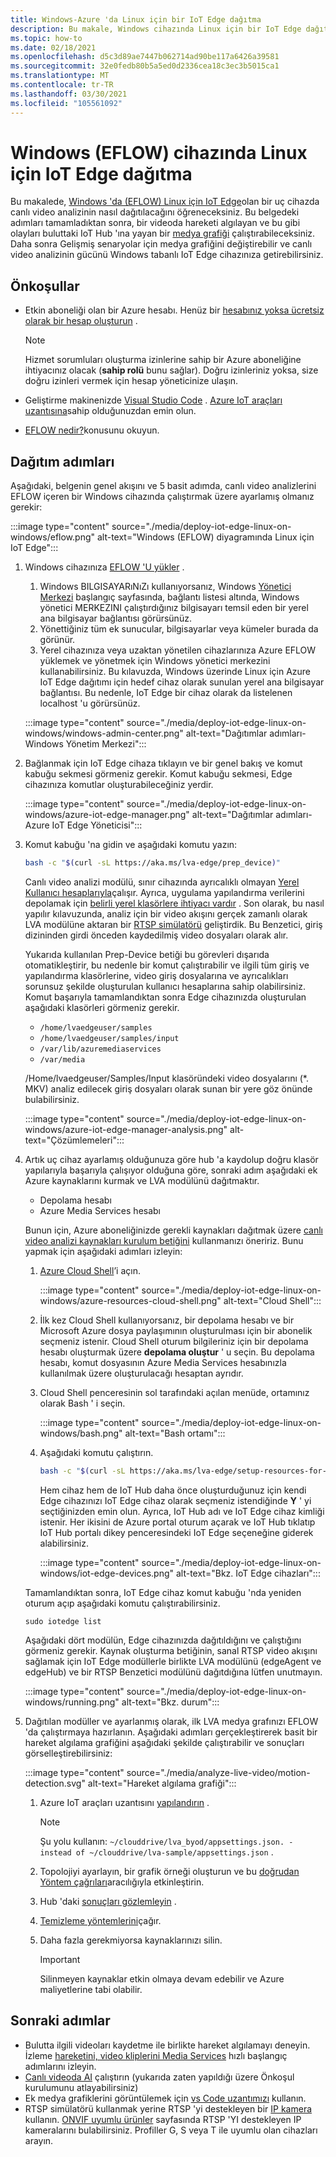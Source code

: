 ```yaml
---
title: Windows-Azure 'da Linux için bir IoT Edge dağıtma
description: Bu makale, Windows cihazında Linux için bir IoT Edge dağıtma hakkında rehberlik sağlar.
ms.topic: how-to
ms.date: 02/18/2021
ms.openlocfilehash: d5c3d89ae7447b062714ad90be117a6426a39581
ms.sourcegitcommit: 32e0fedb80b5a5ed0d2336cea18c3ec3b5015ca1
ms.translationtype: MT
ms.contentlocale: tr-TR
ms.lasthandoff: 03/30/2021
ms.locfileid: "105561092"
---
```

# <a name="deploy-to-an-iot-edge-for-linux-on-windows-eflow-device"></a>Windows (EFLOW) cihazında Linux için IoT Edge dağıtma

Bu makalede, [Windows 'da (EFLOW) Linux için IoT Edge](../../iot-edge/iot-edge-for-linux-on-windows.md)olan bir uç cihazda canlı video analizinin nasıl dağıtılacağını öğreneceksiniz. Bu belgedeki adımları tamamladıktan sonra, bir videoda hareketi algılayan ve bu gibi olayları buluttaki IoT Hub 'ına yayan bir [medya grafiği](media-graph-concept.md) çalıştırabileceksiniz. Daha sonra Gelişmiş senaryolar için medya grafiğini değiştirebilir ve canlı video analizinin gücünü Windows tabanlı IoT Edge cihazınıza getirebilirsiniz.

## <a name="prerequisites"></a>Önkoşullar 

* Etkin aboneliği olan bir Azure hesabı. Henüz bir [hesabınız yoksa ücretsiz olarak bir hesap oluşturun](https://azure.microsoft.com/free/?WT.mc_id=A261C142F) .

    > [!NOTE]
    > Hizmet sorumluları oluşturma izinlerine sahip bir Azure aboneliğine ihtiyacınız olacak (**sahip rolü** bunu sağlar). Doğru izinleriniz yoksa, size doğru izinleri vermek için hesap yöneticinize ulaşın.
* Geliştirme makinenizde [Visual Studio Code](https://code.visualstudio.com/) . [Azure IoT araçları uzantısına](https://marketplace.visualstudio.com/items?itemName=vsciot-vscode.azure-iot-tools)sahip olduğunuzdan emin olun.
* [EFLOW nedir?](../../iot-edge/iot-edge-for-linux-on-windows.md)konusunu okuyun.

## <a name="deployment-steps"></a>Dağıtım adımları

Aşağıdaki, belgenin genel akışını ve 5 basit adımda, canlı video analizlerini EFLOW içeren bir Windows cihazında çalıştırmak üzere ayarlamış olmanız gerekir:

:::image type="content" source="./media/deploy-iot-edge-linux-on-windows/eflow.png" alt-text="Windows (EFLOW) diyagramında Linux için IoT Edge":::

1. Windows cihazınıza [EFLOW 'U yükler](../../iot-edge/how-to-install-iot-edge-on-windows.md) . 

    1. Windows BILGISAYARıNıZı kullanıyorsanız, Windows [Yönetici Merkezi](/windows-server/manage/windows-admin-center/overview) başlangıç sayfasında, bağlantı listesi altında, Windows yönetici MERKEZINI çalıştırdığınız bilgisayarı temsil eden bir yerel ana bilgisayar bağlantısı görürsünüz. 
    1. Yönettiğiniz tüm ek sunucular, bilgisayarlar veya kümeler burada da görünür.
    1. Yerel cihazınıza veya uzaktan yönetilen cihazlarınıza Azure EFLOW yüklemek ve yönetmek için Windows yönetici merkezini kullanabilirsiniz. Bu kılavuzda, Windows üzerinde Linux için Azure IoT Edge dağıtımı için hedef cihaz olarak sunulan yerel ana bilgisayar bağlantısı. Bu nedenle, IoT Edge bir cihaz olarak da listelenen localhost 'u görürsünüz.

    :::image type="content" source="./media/deploy-iot-edge-linux-on-windows/windows-admin-center.png" alt-text="Dağıtımlar adımları-Windows Yönetim Merkezi":::
1. Bağlanmak için IoT Edge cihaza tıklayın ve bir genel bakış ve komut kabuğu sekmesi görmeniz gerekir. Komut kabuğu sekmesi, Edge cihazınıza komutlar oluşturabileceğiniz yerdir.
 
    :::image type="content" source="./media/deploy-iot-edge-linux-on-windows/azure-iot-edge-manager.png" alt-text="Dağıtımlar adımları-Azure IoT Edge Yöneticisi":::
1. Komut kabuğu 'na gidin ve aşağıdaki komutu yazın:
    
    ```bash
    bash -c "$(curl -sL https://aka.ms/lva-edge/prep_device)"
    ```

    Canlı video analizi modülü, sınır cihazında ayrıcalıklı olmayan [Yerel Kullanıcı hesaplarıyla](deploy-iot-edge-device.md#create-and-use-local-user-account-for-deployment)çalışır. Ayrıca, uygulama yapılandırma verilerini depolamak için [belirli yerel klasörlere ihtiyacı vardır](deploy-iot-edge-device.md#granting-permissions-to-device-storage) . Son olarak, bu nasıl yapılır kılavuzunda, analiz için bir video akışını gerçek zamanlı olarak LVA modülüne aktaran bir [RTSP simülatörü](https://github.com/Azure/live-video-analytics/tree/master/utilities/rtspsim-live555) geliştirdik. Bu Benzetici, giriş dizininden girdi önceden kaydedilmiş video dosyaları olarak alır. 
    
    Yukarıda kullanılan Prep-Device betiği bu görevleri dışarıda otomatikleştirir, bu nedenle bir komut çalıştırabilir ve ilgili tüm giriş ve yapılandırma klasörlerine, video giriş dosyalarına ve ayrıcalıkları sorunsuz şekilde oluşturulan kullanıcı hesaplarına sahip olabilirsiniz. Komut başarıyla tamamlandıktan sonra Edge cihazınızda oluşturulan aşağıdaki klasörleri görmeniz gerekir. 
    
    * `/home/lvaedgeuser/samples`
    * `/home/lvaedgeuser/samples/input`
    * `/var/lib/azuremediaservices`
    * `/var/media`
    
    /Home/lvaedgeuser/Samples/Input klasöründeki video dosyalarını (*. MKV) analiz edilecek giriş dosyaları olarak sunan bir yere göz önünde bulabilirsiniz. 
    
    :::image type="content" source="./media/deploy-iot-edge-linux-on-windows/azure-iot-edge-manager-analysis.png" alt-text="Çözümlemeleri":::
1. Artık uç cihaz ayarlamış olduğunuza göre hub 'a kaydolup doğru klasör yapılarıyla başarıyla çalışıyor olduğuna göre, sonraki adım aşağıdaki ek Azure kaynaklarını kurmak ve LVA modülünü dağıtmaktır. 

    * Depolama hesabı
    * Azure Media Services hesabı

    Bunun için, Azure aboneliğinizde gerekli kaynakları dağıtmak üzere [canlı video analizi kaynakları kurulum betiğini](https://github.com/Azure/live-video-analytics/tree/master/edge/setup) kullanmanızı öneririz. Bunu yapmak için aşağıdaki adımları izleyin:

    1. [Azure Cloud Shell](https://ms.portal.azure.com/#cloudshell/)’i açın.

        :::image type="content" source="./media/deploy-iot-edge-linux-on-windows/azure-resources-cloud-shell.png" alt-text="Cloud Shell":::
    1. İlk kez Cloud Shell kullanıyorsanız, bir depolama hesabı ve bir Microsoft Azure dosya paylaşımının oluşturulması için bir abonelik seçmeniz istenir. Cloud Shell oturum bilgileriniz için bir depolama hesabı oluşturmak üzere **depolama oluştur** ' u seçin. Bu depolama hesabı, komut dosyasının Azure Media Services hesabınızla kullanılmak üzere oluşturulacağı hesaptan ayrıdır.
    1. Cloud Shell penceresinin sol tarafındaki açılan menüde, ortamınız olarak Bash ' i seçin.

        :::image type="content" source="./media/deploy-iot-edge-linux-on-windows/bash.png" alt-text="Bash ortamı":::
    1. Aşağıdaki komutu çalıştırın.

        ```bash
        bash -c "$(curl -sL https://aka.ms/lva-edge/setup-resources-for-samples)"
        ```
        
        Hem cihaz hem de IoT Hub daha önce oluşturduğunuz için kendi Edge cihazınızı IoT Edge cihaz olarak seçmeniz istendiğinde **Y** ' yi seçtiğinizden emin olun. Ayrıca, IoT Hub adı ve IoT Edge cihaz kimliği istenir. Her ikisini de Azure portal oturum açarak ve IoT Hub tıklatıp IoT Hub portalı dikey penceresindeki IoT Edge seçeneğine giderek alabilirsiniz.

        :::image type="content" source="./media/deploy-iot-edge-linux-on-windows/iot-edge-devices.png" alt-text="Bkz. IoT Edge cihazları":::

    Tamamlandıktan sonra, IoT Edge cihaz komut kabuğu 'nda yeniden oturum açıp aşağıdaki komutu çalıştırabilirsiniz.
    
    `sudo iotedge list`
    
    Aşağıdaki dört modülün, Edge cihazınızda dağıtıldığını ve çalıştığını görmeniz gerekir. Kaynak oluşturma betiğinin, sanal RTSP video akışını sağlamak için IoT Edge modüllerle birlikte LVA modülünü (edgeAgent ve edgeHub) ve bir RTSP Benzetici modülünü dağıtdığına lütfen unutmayın.
    
    :::image type="content" source="./media/deploy-iot-edge-linux-on-windows/running.png" alt-text="Bkz. durum":::
1. Dağıtılan modüller ve ayarlanmış olarak, ilk LVA medya grafınızı EFLOW 'da çalıştırmaya hazırlanın. Aşağıdaki adımları gerçekleştirerek basit bir hareket algılama grafiğini aşağıdaki şekilde çalıştırabilir ve sonuçları görselleştirebilirsiniz:

    :::image type="content" source="./media/analyze-live-video/motion-detection.svg" alt-text="Hareket algılama grafiği":::

    1. Azure IoT araçları uzantısını [yapılandırın](get-started-detect-motion-emit-events-quickstart.md#configure-the-azure-iot-tools-extension) .
    
        > [!Note]
        > Şu yolu kullanın: `~/clouddrive/lva_byod/appsettings.json. - instead of ~/clouddrive/lva-sample/appsettings.json` .
    1. Topolojiyi ayarlayın, bir grafik örneği oluşturun ve bu [doğrudan Yöntem çağrıları](get-started-detect-motion-emit-events-quickstart.md#use-direct-method-calls)aracılığıyla etkinleştirin.
    1. Hub 'daki [sonuçları gözlemleyin](get-started-detect-motion-emit-events-quickstart.md#observe-results) .
    1. [Temizleme yöntemlerini](get-started-detect-motion-emit-events-quickstart.md#invoke-graphinstancedeactivate)çağır.
    1. Daha fazla gerekmiyorsa kaynaklarınızı silin.

        > [!IMPORTANT]
        > Silinmeyen kaynaklar etkin olmaya devam edebilir ve Azure maliyetlerine tabi olabilir.
    
## <a name="next-steps"></a>Sonraki adımlar

* Bulutta ilgili videoları kaydetme ile birlikte hareket algılamayı deneyin. İzleme [hareketini, video kliplerini Media Services](detect-motion-record-video-clips-media-services-quickstart.md#review-the-sample-video) hızlı başlangıç adımlarını izleyin.
* [Canlı videoda AI](use-your-model-quickstart.md#overview) çalıştırın (yukarıda zaten yapıldığı üzere Önkoşul kurulumunu atlayabilirsiniz)
* Ek medya grafiklerini görüntülemek için [vs Code uzantımızı](https://marketplace.visualstudio.com/items?itemName=ms-azuretools.live-video-analytics-edge) kullanın.
* RTSP simülatörü kullanmak yerine RTSP 'yi destekleyen bir [IP kamera](https://en.wikipedia.org/wiki/IP_camera)  kullanın. [ONVIF uyumlu ürünler](https://www.onvif.org/conformant-products/) sayfasında RTSP 'YI destekleyen IP kameralarını bulabilirsiniz. Profiller G, S veya T ile uyumlu olan cihazları arayın.